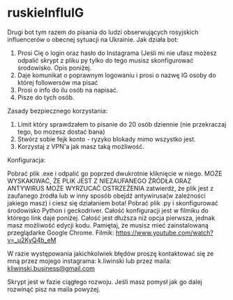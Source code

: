 # ruskieInfluIG

Drugi bot tym razem do pisania do ludzi obserwujących rosyjskich influencerów o obecnej sytuacji na Ukrainie. Jak działa bot:
1) Prosi Cię o login oraz hasło do Instagrama (Jeśli mi nie ufasz możesz odpalić skrypt z pliku py tylko do tego musisz skonfigurować środowisko. Opis poniżej.
2) Daje komunikat o poprawnym logowaniu i prosi o nazwę IG osoby do której followersów ma pisać
3) Prosi o info do ilu osób na napisać.
4) Pisze do tych osób.


Zasady bezpiecznego korzystania:
1) Limit który sprawdzałem to pisanie do 20 osób dziennie (nie przekraczaj tego, bo mozesz dostać bana)
2) Stwórz sobie fejk konto - ryzyko blokady mimo wszystko jest.
3) Korzystaj z VPN'a jak masz taką możliwość.


Konfiguracja:

Pobrać plik .exe i odpalić go poprzed dwukrotnie kliknięcie w niego. MOŻE WYSKAKIWAĆ, ŻE PLIK JEST Z NIEZAUFANEGO ŹRÓDŁA ORAZ ANTYWIRUS MOŻE WYRZUCAĆ OSTRZEŻENIA zatwierdź, że plik jest z zaufanego źródła lub w inny sposób obejdź antywirusa(w zależności jakiego masz) i ciesz się działaniem bota!
Pobrać plik .py i skonfigurować środowisko Python i geckodriver. Całość konfiguracji jest w filmiku do którego link daje poniżej. Całość jest dłuższa niż opcja pierwsza, jednak masz możliwość edycji kodu. Pamiętaj, że musisz mieć zainstalowaną przeglądarke Google Chrome.
Filmik: https://www.youtube.com/watch?v=_u2KyQ4b_eM

W razie występowania jakichkolwiek błędów proszę kontaktować się ze mną przez mojego instagrama: k.liwinski lub przez maila: kliwinski.business@gmail.com

Skrypt jest w fazie ciągłego rozwoju. Jeśli masz pomysł jak go dalej rozwinąć pisz na maila powyżej.
